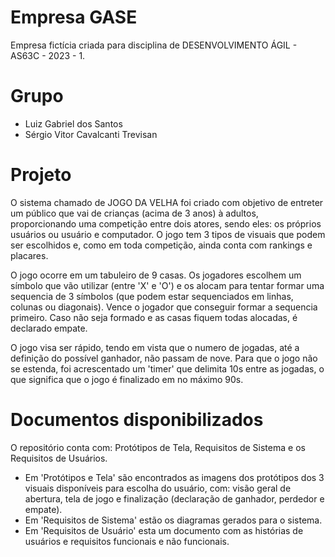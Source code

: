 # Empresa GASE
Empresa fictícia criada para disciplina de DESENVOLVIMENTO ÁGIL - AS63C - 2023 - 1.

# Grupo
 - Luiz Gabriel dos Santos
 - Sérgio Vitor Cavalcanti Trevisan

# Projeto
O sistema chamado de JOGO DA VELHA foi criado com objetivo de entreter um público que vai de crianças (acima de 3 anos) à adultos, proporcionando uma competição entre dois atores, sendo eles: os próprios usuários ou usuário e computador. O jogo tem 3 tipos de visuais que podem ser escolhidos e, como em toda competição, ainda conta com rankings e placares.

O jogo ocorre em um tabuleiro de 9 casas. Os jogadores escolhem um símbolo que vão utilizar (entre 'X' e 'O') e os alocam para tentar formar uma sequencia de 3 símbolos (que podem estar sequenciados em linhas, colunas ou diagonais). Vence o jogador que conseguir formar a sequencia primeiro. Caso não seja formado e as casas fiquem todas alocadas, é declarado empate. 

O jogo visa ser rápido, tendo em vista que o numero de jogadas, até a definição do possível ganhador, não passam de nove. Para que o jogo não se estenda, foi acrescentado um 'timer' que delimita 10s entre as jogadas, o que significa que o jogo é finalizado em no máximo 90s. 

# Documentos disponibilizados
O repositório conta com: Protótipos de Tela, Requisitos de Sistema e os Requisitos de Usuários.

- Em 'Protótipos e Tela' são encontrados as imagens dos protótipos dos 3 visuais disponíveis para escolha do usuário, com: visão geral de abertura, tela de jogo e finalização (declaração de ganhador, perdedor e empate).
- Em 'Requisitos de Sistema' estão os diagramas gerados para o sistema.
- Em 'Requisitos de Usuário' esta um documento com as histórias de usuários e requisitos funcionais e não funcionais. 
